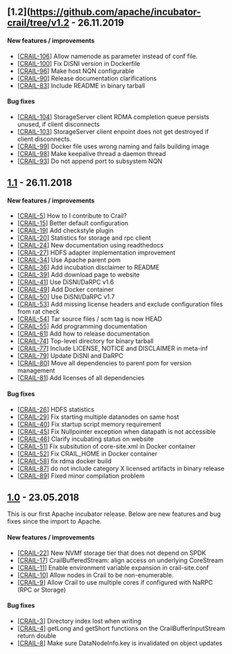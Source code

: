 <!--
{% comment %}
Licensed to the Apache Software Foundation (ASF) under one or more
contributor license agreements.  See the NOTICE file distributed with
this work for additional information regarding copyright ownership.
The ASF licenses this file to You under the Apache License, Version 2.0
(the "License"); you may not use this file except in compliance with
the License.  You may obtain a copy of the License at

   http://www.apache.org/licenses/LICENSE-2.0

Unless required by applicable law or agreed to in writing, software
distributed under the License is distributed on an "AS IS" BASIS,
WITHOUT WARRANTIES OR CONDITIONS OF ANY KIND, either express or implied.
See the License for the specific language governing permissions and
limitations under the License.
{% endcomment %}
-->
## [1.2](https://github.com/apache/incubator-crail/tree/v1.2 - 26.11.2019

#### New features / improvements

* [[CRAIL-106](https://jira.apache.org/jira/projects/CRAIL/issues/CRAIL-106)] Allow namenode as parameter instead of conf file.
* [[CRAIL-100](https://jira.apache.org/jira/projects/CRAIL/issues/CRAIL-100)] Fix DiSNI version in Dockerfile
* [[CRAIL-96](https://jira.apache.org/jira/projects/CRAIL/issues/CRAIL-96)]   Make host NQN configurable
* [[CRAIL-90](https://jira.apache.org/jira/projects/CRAIL/issues/CRAIL-90)]   Release documentation clarifications
* [[CRAIL-83](https://jira.apache.org/jira/projects/CRAIL/issues/CRAIL-83)]   Include README in binary tarball



#### Bug fixes

* [[CRAIL-104](https://jira.apache.org/jira/projects/CRAIL/issues/CRAIL-104)] StorageServer client RDMA completion queue persists unused, if client disconnects
* [[CRAIL-103](https://jira.apache.org/jira/projects/CRAIL/issues/CRAIL-103)] StorageServer client enpoint does not get destroyed if client disconnects.
* [[CRAIL-99](https://jira.apache.org/jira/projects/CRAIL/issues/CRAIL-99)]   Docker file uses wrong naming and fails building image
* [[CRAIL-98](https://jira.apache.org/jira/projects/CRAIL/issues/CRAIL-98)]   Make keepalive thread a daemon thread
* [[CRAIL-93](https://jira.apache.org/jira/projects/CRAIL/issues/CRAIL-93)]   Do not append port to subsystem NQN



## [1.1](https://github.com/apache/incubator-crail/tree/v1.1) - 26.11.2018

#### New features / improvements

* [[CRAIL-5](https://jira.apache.org/jira/projects/CRAIL/issues/CRAIL-5)] How to I contribute to Crail?
* [[CRAIL-15](https://jira.apache.org/jira/projects/CRAIL/issues/CRAIL-15)] Better default configuration
* [[CRAIL-19](https://jira.apache.org/jira/projects/CRAIL/issues/CRAIL-19)] Add checkstyle plugin
* [[CRAIL-20](https://jira.apache.org/jira/projects/CRAIL/issues/CRAIL-20)] Statistics for storage and rpc client
* [[CRAIL-24](https://jira.apache.org/jira/projects/CRAIL/issues/CRAIL-24)] New documentation using readthedocs
* [[CRAIL-27](https://jira.apache.org/jira/projects/CRAIL/issues/CRAIL-27)] HDFS adapter implementation improvement
* [[CRAIL-34](https://jira.apache.org/jira/projects/CRAIL/issues/CRAIL-34)] Use Apache parent pom
* [[CRAIL-36](https://jira.apache.org/jira/projects/CRAIL/issues/CRAIL-36)] Add incubation disclaimer to README
* [[CRAIL-39](https://jira.apache.org/jira/projects/CRAIL/issues/CRAIL-39)] Add download page to website
* [[CRAIL-41](https://jira.apache.org/jira/projects/CRAIL/issues/CRAIL-41)] Use DiSNI/DaRPC v1.6
* [[CRAIL-49](https://jira.apache.org/jira/projects/CRAIL/issues/CRAIL-49)] Add Docker container
* [[CRAIL-50](https://jira.apache.org/jira/projects/CRAIL/issues/CRAIL-50)] Use DiSNI/DaRPC v1.7
* [[CRAIL-53](https://jira.apache.org/jira/projects/CRAIL/issues/CRAIL-53)] Add missing license headers and exclude configuration files from rat check
* [[CRAIL-54](https://jira.apache.org/jira/projects/CRAIL/issues/CRAIL-54)] Tar source files / scm tag is now HEAD
* [[CRAIL-55](https://jira.apache.org/jira/projects/CRAIL/issues/CRAIL-55)] Add programming documentation
* [[CRAIL-61](https://jira.apache.org/jira/projects/CRAIL/issues/CRAIL-61)] Add how to release documentation
* [[CRAIL-74](https://jira.apache.org/jira/projects/CRAIL/issues/CRAIL-74)] Top-level directory for binary tarball
* [[CRAIL-77](https://jira.apache.org/jira/projects/CRAIL/issues/CRAIL-77)] Include LICENSE, NOTICE and DISCLAIMER in meta-inf
* [[CRAIL-79](https://jira.apache.org/jira/projects/CRAIL/issues/CRAIL-79)] Update DiSNI and DaRPC
* [[CRAIL-80](https://jira.apache.org/jira/projects/CRAIL/issues/CRAIL-80)] Move all dependencies to parent pom for version management
* [[CRAIL-81](https://jira.apache.org/jira/projects/CRAIL/issues/CRAIL-81)] Add licenses of all dependencies



#### Bug fixes

* [[CRAIL-26](https://jira.apache.org/jira/projects/CRAIL/issues/CRAIL-26)] HDFS statistics
* [[CRAIL-29](https://jira.apache.org/jira/projects/CRAIL/issues/CRAIL-29)] Fix starting multiple datanodes on same host
* [[CRAIL-40](https://jira.apache.org/jira/projects/CRAIL/issues/CRAIL-40)] Fix startup script memory requirement
* [[CRAIL-45](https://jira.apache.org/jira/projects/CRAIL/issues/CRAIL-45)] Fix Nullpointer exception when datapath is not accessible
* [[CRAIL-46](https://jira.apache.org/jira/projects/CRAIL/issues/CRAIL-46)] Clarify incubating status on website
* [[CRAIL-51](https://jira.apache.org/jira/projects/CRAIL/issues/CRAIL-51)] Fix subsitution of core-site.xml in Docker container
* [[CRAIL-52](https://jira.apache.org/jira/projects/CRAIL/issues/CRAIL-52)] Fix CRAIL_HOME in Docker container
* [[CRAIL-58](https://jira.apache.org/jira/projects/crail/issues/crail-58)] fix rdma docker build
* [[CRAIL-87](https://jira.apache.org/jira/projects/crail/issues/crail-87)] do not include category X licensed artifacts in binary release
* [[CRAIL-89](https://jira.apache.org/jira/projects/CRAIL/issues/CRAIL-89)] Fixed minor compilation problem

## [1.0](https://github.com/apache/incubator-crail/tree/v1.0) - 23.05.2018

This is our first Apache incubator release. Below are new features and bug fixes since the import to Apache.

#### New features / improvements

* [[CRAIL-22](https://issues.apache.org/jira/projects/CRAIL/issues/CRAIL-22)] New NVMf storage tier that does not depend on SPDK
* [[CRAIL-17](https://issues.apache.org/jira/projects/CRAIL/issues/CRAIL-17)] CrailBufferedStream: align access on underlying CoreStream
* [[CRAIL-11](https://issues.apache.org/jira/projects/CRAIL/issues/CRAIL-11)] Enable environment variable expansion in crail-site.conf
* [[CRAIL-10](https://issues.apache.org/jira/projects/CRAIL/issues/CRAIL-10)] Allow nodes in Crail to be non-enumerable.
* [[CRAIL-9](https://issues.apache.org/jira/projects/CRAIL/issues/CRAIL-9)] Allow Crail to use multiple cores if configured with NaRPC (RPC or Storage)

#### Bug fixes

* [[CRAIL-3](https://issues.apache.org/jira/projects/CRAIL/issues/CRAIL-3)] Directory index lost when writing
* [[CRAIL-4](https://issues.apache.org/jira/projects/CRAIL/issues/CRAIL-4)] getLong and getShort functions on the CrailBufferInputStream return double
* [[CRAIL-8](https://issues.apache.org/jira/projects/CRAIL/issues/CRAIL-8)] Make sure DataNodeInfo.key is invalidated on object updates
